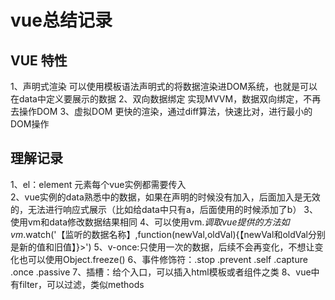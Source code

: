  # vue总结记录

 ## VUE 特性
 1、声明式渲染
 可以使用模板语法声明式的将数据渲染进DOM系统，也就是可以在data中定义要展示的数据
 2、双向数据绑定
 实现MVVM，数据双向绑定，不再去操作DOM
 3、虚拟DOM
 更快的渲染，通过diff算法，快速比对，进行最小的DOM操作




 ## 理解记录
 1、el：element 元素每个vue实例都需要传入   
 2、vue实例的data熟悉中的数据，如果在声明的时候没有加入，后面加入是无效的，无法进行响应式展示（比如给data中只有a，后面使用的时候添加了b）
 3、使用vm和data修改数据结果相同
 4、可以使用vm.$调取vue提供的方法如vm.$watch('【监听的数据名称】,function(newVal,oldVal){【newVal和oldVal分别是新的值和旧值】}>')
 5、v-once:只使用一次的数据，后续不会再变化，不想让变化也可以使用Object.freeze()
 6、事件修饰符：.stop  .prevent .self .capture .once .passive
 7、插槽：给个入口，可以插入html模板或者组件之类
 8、vue中有filter，可以过滤，类似methods